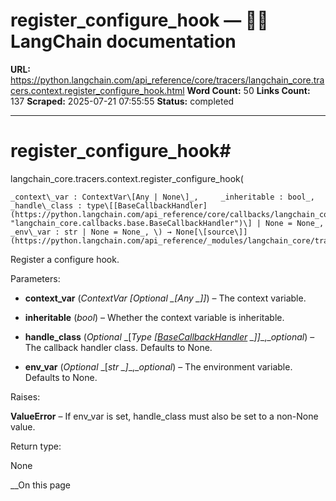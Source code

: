 # register_configure_hook — 🦜🔗 LangChain  documentation

**URL:** https://python.langchain.com/api_reference/core/tracers/langchain_core.tracers.context.register_configure_hook.html
**Word Count:** 50
**Links Count:** 137
**Scraped:** 2025-07-21 07:55:55
**Status:** completed

---

# register\_configure\_hook\#

langchain\_core.tracers.context.register\_configure\_hook\(

    _context\_var : ContextVar\[Any | None\]_,     _inheritable : bool_,     _handle\_class : type\[[BaseCallbackHandler](https://python.langchain.com/api_reference/core/callbacks/langchain_core.callbacks.base.BaseCallbackHandler.html#langchain_core.callbacks.base.BaseCallbackHandler "langchain_core.callbacks.base.BaseCallbackHandler")\] | None = None_,     _env\_var : str | None = None_, \) → None[\[source\]](https://python.langchain.com/api_reference/_modules/langchain_core/tracers/context.html#register_configure_hook)\#     

Register a configure hook.

Parameters:     

  * **context\_var** \(_ContextVar_ _\[__Optional_ _\[__Any_ _\]__\]_\) – The context variable.

  * **inheritable** \(_bool_\) – Whether the context variable is inheritable.

  * **handle\_class** \(_Optional_ _\[__Type_ _\[_[_BaseCallbackHandler_](https://python.langchain.com/api_reference/core/callbacks/langchain_core.callbacks.base.BaseCallbackHandler.html#langchain_core.callbacks.base.BaseCallbackHandler "langchain_core.callbacks.base.BaseCallbackHandler") _\]__\]__,__optional_\) – The callback handler class. Defaults to None.

  * **env\_var** \(_Optional_ _\[__str_ _\]__,__optional_\) – The environment variable. Defaults to None.

Raises:     

**ValueError** – If env\_var is set, handle\_class must also be set to a non-None value.

Return type:     

None

__On this page